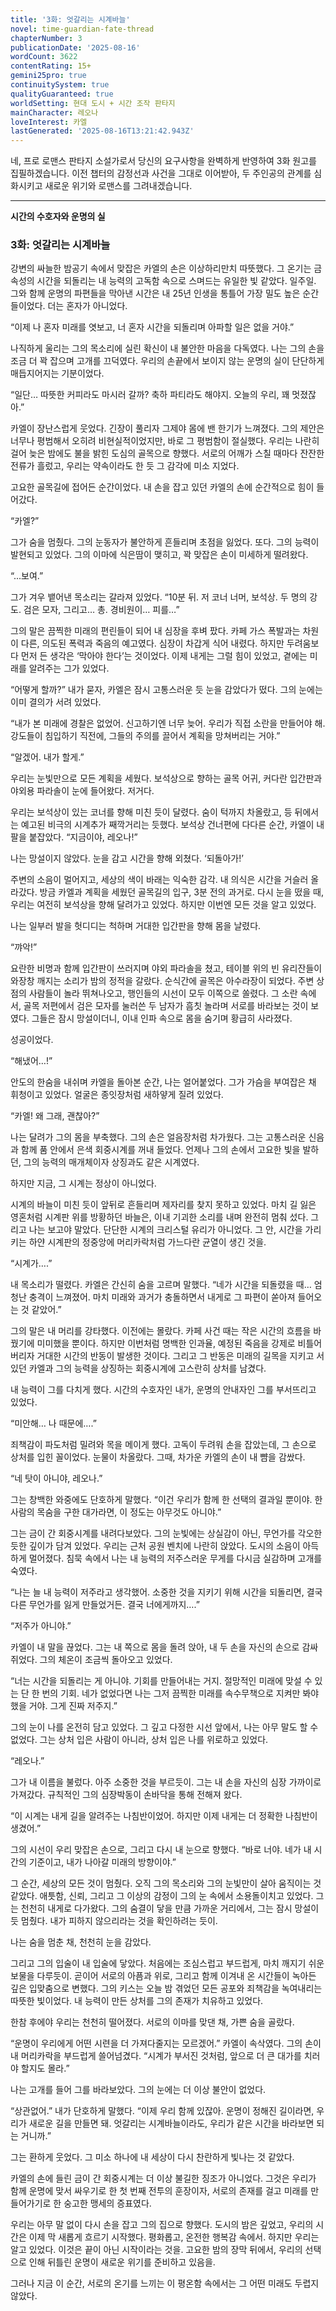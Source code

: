 ```yaml
---
title: '3화: 엇갈리는 시계바늘'
novel: time-guardian-fate-thread
chapterNumber: 3
publicationDate: '2025-08-16'
wordCount: 3622
contentRating: 15+
gemini25pro: true
continuitySystem: true
qualityGuaranteed: true
worldSetting: 현대 도시 + 시간 조작 판타지
mainCharacter: 레오나
loveInterest: 카엘
lastGenerated: '2025-08-16T13:21:42.943Z'
---
```

네, 프로 로맨스 판타지 소설가로서 당신의 요구사항을 완벽하게 반영하여 3화 원고를 집필하겠습니다. 이전 챕터의 감정선과 사건을 그대로 이어받아, 두 주인공의 관계를 심화시키고 새로운 위기와 로맨스를 그려내겠습니다.

***

**시간의 수호자와 운명의 실**

### **3화: 엇갈리는 시계바늘**

강변의 싸늘한 밤공기 속에서 맞잡은 카엘의 손은 이상하리만치 따뜻했다. 그 온기는 금속성의 시간을 되돌리는 내 능력의 고독함 속으로 스며드는 유일한 빛 같았다. 일주일. 그와 함께 운명의 파편들을 막아낸 시간은 내 25년 인생을 통틀어 가장 밀도 높은 순간들이었다. 더는 혼자가 아니었다.

“이제 나 혼자 미래를 엿보고, 너 혼자 시간을 되돌리며 아파할 일은 없을 거야.”

나직하게 울리는 그의 목소리에 실린 확신이 내 불안한 마음을 다독였다. 나는 그의 손을 조금 더 꽉 잡으며 고개를 끄덕였다. 우리의 손끝에서 보이지 않는 운명의 실이 단단하게 매듭지어지는 기분이었다.

“일단… 따뜻한 커피라도 마시러 갈까? 축하 파티라도 해야지. 오늘의 우리, 꽤 멋졌잖아.”

카엘이 장난스럽게 웃었다. 긴장이 풀리자 그제야 몸에 밴 한기가 느껴졌다. 그의 제안은 너무나 평범해서 오히려 비현실적이었지만, 바로 그 평범함이 절실했다. 우리는 나란히 걸어 늦은 밤에도 불을 밝힌 도심의 골목으로 향했다. 서로의 어깨가 스칠 때마다 잔잔한 전류가 흘렀고, 우리는 약속이라도 한 듯 그 감각에 미소 지었다.

고요한 골목길에 접어든 순간이었다. 내 손을 잡고 있던 카엘의 손에 순간적으로 힘이 들어갔다.

“카엘?”

그가 숨을 멈췄다. 그의 눈동자가 불안하게 흔들리며 초점을 잃었다. 또다. 그의 능력이 발현되고 있었다. 그의 이마에 식은땀이 맺히고, 꽉 맞잡은 손이 미세하게 떨려왔다.

“...보여.”

그가 겨우 뱉어낸 목소리는 갈라져 있었다. “10분 뒤. 저 코너 너머, 보석상. 두 명의 강도. 검은 모자, 그리고… 총. 경비원이… 피를…”

그의 말은 끔찍한 미래의 편린들이 되어 내 심장을 후벼 팠다. 카페 가스 폭발과는 차원이 다른, 의도된 폭력과 죽음의 예고였다. 심장이 차갑게 식어 내렸다. 하지만 두려움보다 먼저 든 생각은 ‘막아야 한다’는 것이었다. 이제 내게는 그럴 힘이 있었고, 곁에는 미래를 알려주는 그가 있었다.

“어떻게 할까?” 내가 묻자, 카엘은 잠시 고통스러운 듯 눈을 감았다가 떴다. 그의 눈에는 이미 결의가 서려 있었다.

“내가 본 미래에 경찰은 없었어. 신고하기엔 너무 늦어. 우리가 직접 소란을 만들어야 해. 강도들이 침입하기 직전에, 그들의 주의를 끌어서 계획을 망쳐버리는 거야.”

“알겠어. 내가 할게.”

우리는 눈빛만으로 모든 계획을 세웠다. 보석상으로 향하는 골목 어귀, 커다란 입간판과 야외용 파라솔이 눈에 들어왔다. 저거다.

우리는 보석상이 있는 코너를 향해 미친 듯이 달렸다. 숨이 턱까지 차올랐고, 등 뒤에서는 예고된 비극의 시계추가 째깍거리는 듯했다. 보석상 건너편에 다다른 순간, 카엘이 내 팔을 붙잡았다. “지금이야, 레오나!”

나는 망설이지 않았다. 눈을 감고 시간을 향해 외쳤다.
‘되돌아가!’

주변의 소음이 멀어지고, 세상의 색이 바래는 익숙한 감각. 내 의식은 시간을 거슬러 올라갔다. 방금 카엘과 계획을 세웠던 골목길의 입구, 3분 전의 과거로. 다시 눈을 떴을 때, 우리는 여전히 보석상을 향해 달려가고 있었다. 하지만 이번엔 모든 것을 알고 있었다.

나는 일부러 발을 헛디디는 척하며 거대한 입간판을 향해 몸을 날렸다.

“꺄악!”

요란한 비명과 함께 입간판이 쓰러지며 야외 파라솔을 쳤고, 테이블 위의 빈 유리잔들이 와장창 깨지는 소리가 밤의 정적을 갈랐다. 순식간에 골목은 아수라장이 되었다. 주변 상점의 사람들이 놀라 뛰쳐나오고, 행인들의 시선이 모두 이쪽으로 쏠렸다. 그 소란 속에서, 골목 저편에서 검은 모자를 눌러쓴 두 남자가 흠칫 놀라며 서로를 바라보는 것이 보였다. 그들은 잠시 망설이더니, 이내 인파 속으로 몸을 숨기며 황급히 사라졌다.

성공이었다.

“해냈어…!”

안도의 한숨을 내쉬며 카엘을 돌아본 순간, 나는 얼어붙었다. 그가 가슴을 부여잡은 채 휘청이고 있었다. 얼굴은 종잇장처럼 새하얗게 질려 있었다.

“카엘! 왜 그래, 괜찮아?”

나는 달려가 그의 몸을 부축했다. 그의 손은 얼음장처럼 차가웠다. 그는 고통스러운 신음과 함께 품 안에서 은색 회중시계를 꺼내 들었다. 언제나 그의 손에서 고요한 빛을 발하던, 그의 능력의 매개체이자 상징과도 같은 시계였다.

하지만 지금, 그 시계는 정상이 아니었다.

시계의 바늘이 미친 듯이 앞뒤로 흔들리며 제자리를 찾지 못하고 있었다. 마치 길 잃은 영혼처럼 시계판 위를 방황하던 바늘은, 이내 기괴한 소리를 내며 완전히 멈춰 섰다. 그리고 나는 보고야 말았다. 단단한 시계의 크리스털 유리가 아니었다. 그 안, 시간을 가리키는 하얀 시계판의 정중앙에 머리카락처럼 가느다란 균열이 생긴 것을.

“시계가….”

내 목소리가 떨렸다. 카엘은 간신히 숨을 고르며 말했다.
“네가 시간을 되돌렸을 때… 엄청난 충격이 느껴졌어. 마치 미래와 과거가 충돌하면서 내게로 그 파편이 쏟아져 들어오는 것 같았어.”

그의 말은 내 머리를 강타했다. 이전에는 몰랐다. 카페 사건 때는 작은 시간의 흐름을 바꿨기에 미미했을 뿐이다. 하지만 이번처럼 명백한 인과율, 예정된 죽음을 강제로 비틀어버리자 거대한 시간의 반동이 발생한 것이다. 그리고 그 반동은 미래의 길목을 지키고 서 있던 카엘과 그의 능력을 상징하는 회중시계에 고스란히 상처를 남겼다.

내 능력이 그를 다치게 했다. 시간의 수호자인 내가, 운명의 안내자인 그를 부서뜨리고 있었다.

“미안해… 나 때문에….”

죄책감이 파도처럼 밀려와 목을 메이게 했다. 고독이 두려워 손을 잡았는데, 그 손으로 상처를 입힌 꼴이었다. 눈물이 차올랐다. 그때, 차가운 카엘의 손이 내 뺨을 감쌌다.

“네 탓이 아니야, 레오나.”

그는 창백한 와중에도 단호하게 말했다.
“이건 우리가 함께 한 선택의 결과일 뿐이야. 한 사람의 목숨을 구한 대가라면, 이 정도는 아무것도 아니야.”

그는 금이 간 회중시계를 내려다보았다. 그의 눈빛에는 상실감이 아닌, 무언가를 각오한 듯한 깊이가 담겨 있었다. 우리는 근처 공원 벤치에 나란히 앉았다. 도시의 소음이 아득하게 멀어졌다. 침묵 속에서 나는 내 능력의 저주스러운 무게를 다시금 실감하며 고개를 숙였다.

“나는 늘 내 능력이 저주라고 생각했어. 소중한 것을 지키기 위해 시간을 되돌리면, 결국 다른 무언가를 잃게 만들었거든. 결국 너에게까지….”

“저주가 아니야.”

카엘이 내 말을 끊었다. 그는 내 쪽으로 몸을 돌려 앉아, 내 두 손을 자신의 손으로 감싸 쥐었다. 그의 체온이 조금씩 돌아오고 있었다.

“너는 시간을 되돌리는 게 아니야. 기회를 만들어내는 거지. 절망적인 미래에 맞설 수 있는 단 한 번의 기회. 네가 없었다면 나는 그저 끔찍한 미래를 속수무책으로 지켜만 봐야 했을 거야. 그게 진짜 저주지.”

그의 눈이 나를 온전히 담고 있었다. 그 깊고 다정한 시선 앞에서, 나는 아무 말도 할 수 없었다. 그는 상처 입은 사람이 아니라, 상처 입은 나를 위로하고 있었다.

“레오나.”

그가 내 이름을 불렀다. 아주 소중한 것을 부르듯이. 그는 내 손을 자신의 심장 가까이로 가져갔다. 규칙적인 그의 심장박동이 손바닥을 통해 전해져 왔다.

“이 시계는 내게 길을 알려주는 나침반이었어. 하지만 이제 내게는 더 정확한 나침반이 생겼어.”

그의 시선이 우리 맞잡은 손으로, 그리고 다시 내 눈으로 향했다.
“바로 너야. 네가 내 시간의 기준이고, 내가 나아갈 미래의 방향이야.”

그 순간, 세상의 모든 것이 멈췄다. 오직 그의 목소리와 그의 눈빛만이 살아 움직이는 것 같았다. 애틋함, 신뢰, 그리고 그 이상의 감정이 그의 눈 속에서 소용돌이치고 있었다. 그는 천천히 내게로 다가왔다. 그의 숨결이 닿을 만큼 가까운 거리에서, 그는 잠시 망설이듯 멈췄다. 내가 피하지 않으리라는 것을 확인하려는 듯이.

나는 숨을 멈춘 채, 천천히 눈을 감았다.

그리고 그의 입술이 내 입술에 닿았다. 처음에는 조심스럽고 부드럽게, 마치 깨지기 쉬운 보물을 다루듯이. 곧이어 서로의 아픔과 위로, 그리고 함께 이겨내 온 시간들이 녹아든 깊은 입맞춤으로 변했다. 그의 키스는 오늘 밤 겪었던 모든 공포와 죄책감을 녹여내리는 따뜻한 빛이었다. 내 능력이 만든 상처를 그의 존재가 치유하고 있었다.

한참 후에야 우리는 천천히 떨어졌다. 서로의 이마를 맞댄 채, 가쁜 숨을 골랐다.

“운명이 우리에게 어떤 시련을 더 가져다줄지는 모르겠어.” 카엘이 속삭였다. 그의 손이 내 머리카락을 부드럽게 쓸어넘겼다. “시계가 부서진 것처럼, 앞으로 더 큰 대가를 치러야 할지도 몰라.”

나는 고개를 들어 그를 바라보았다. 그의 눈에는 더 이상 불안이 없었다.

“상관없어.” 내가 단호하게 말했다. “이제 우리 함께 있잖아. 운명이 정해진 길이라면, 우리가 새로운 길을 만들면 돼. 엇갈리는 시계바늘이라도, 우리가 같은 시간을 바라보면 되는 거니까.”

그는 환하게 웃었다. 그 미소 하나에 내 세상이 다시 찬란하게 빛나는 것 같았다.

카엘의 손에 들린 금이 간 회중시계는 더 이상 불길한 징조가 아니었다. 그것은 우리가 함께 운명에 맞서 싸우기로 한 첫 번째 전투의 훈장이자, 서로의 존재를 걸고 미래를 만들어가기로 한 숭고한 맹세의 증표였다.

우리는 아무 말 없이 다시 손을 잡고 그의 집으로 향했다. 도시의 밤은 깊었고, 우리의 시간은 이제 막 새롭게 흐르기 시작했다. 평화롭고, 온전한 행복감 속에서. 하지만 우리는 알고 있었다. 이것은 끝이 아닌 시작이라는 것을. 고요한 밤의 장막 뒤에서, 우리의 선택으로 인해 뒤틀린 운명이 새로운 위기를 준비하고 있음을.

그러나 지금 이 순간, 서로의 온기를 느끼는 이 평온함 속에서는 그 어떤 미래도 두렵지 않았다.
